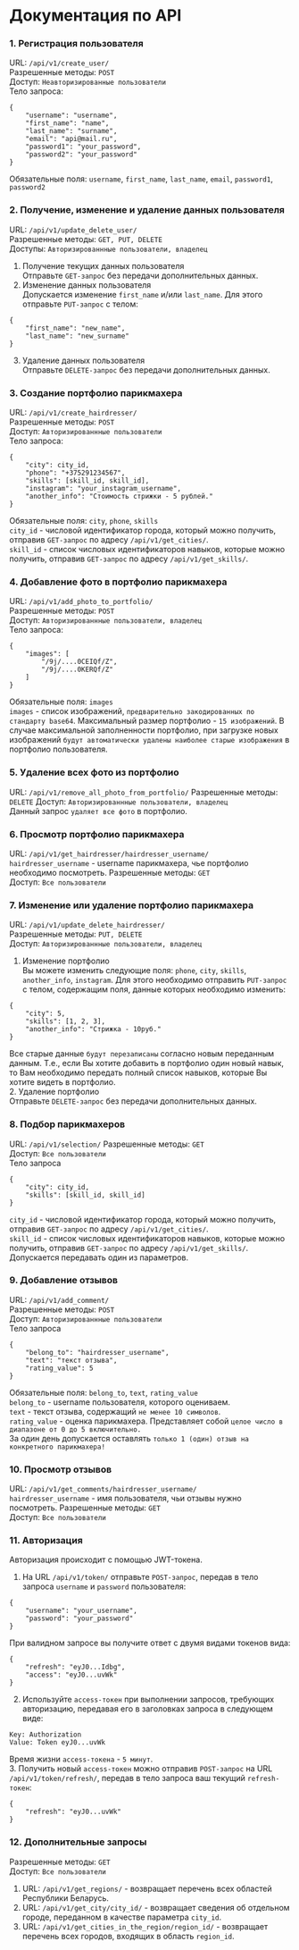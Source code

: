 # Документация по API

### 1. Регистрация пользователя
URL: ```/api/v1/create_user/```  
Разрешенные методы: ```POST```  
Доступ: ```Неавторизированные пользователи```  
Тело запроса:
```
{
    "username": "username",
    "first_name": "name",
    "last_name": "surname",
    "email": "api@mail.ru",
    "password1": "your_password",
    "password2": "your_password"
}  
```
Обязательные поля: ```username```, ```first_name```, ```last_name```, ```email```, ```password1```, ```password2```

### 2. Получение, изменение и удаление данных пользователя
URL: ```/api/v1/update_delete_user/```     
Разрешенные методы: ```GET, PUT, DELETE```  
Доступы: ```Авторизированнные пользователи, владелец``` 
1. Получение текущих данных пользователя  
Отправьте ```GET-запрос``` без передачи дополнительных данных.
2. Изменение данных пользователя  
Допускается изменение ```first_name``` и/или ```last_name```. Для этого отправьте ```PUT-запрос``` с телом:
```
{
    "first_name": "new_name",
    "last_name": "new_surname"
}
```
3. Удаление данных пользователя  
Отправьте ```DELETE-запрос``` без передачи дополнительных данных.

### 3. Создание портфолио парикмахера
URL: ```/api/v1/create_hairdresser/```  
Разрешенные методы: ```POST```  
Доступ: ```Авторизированнные пользователи```  
Тело запроса:
```
{
    "city": city_id,
    "phone": "+375291234567",
    "skills": [skill_id, skill_id],
    "instagram": "your_instagram_username",
    "another_info": "Стоимость стрижки - 5 рублей."
}
```
Обязательные поля: ```city```, ```phone```, ```skills```  
```city_id``` - числовой идентификатор города, который можно получить, отправив ```GET-запрос``` по адресу ```/api/v1/get_cities/```.  
```skill_id``` - список числовых идентификаторов навыков, которые можно получить, отправив ```GET-запрос``` по адресу ```/api/v1/get_skills/```.

### 4. Добавление фото в портфолио парикмахера
URL: ```/api/v1/add_photo_to_portfolio/```   
Разрешенные методы: ```POST```  
Доступ: ```Авторизированнные пользователи, владелец```  
Тело запроса:
```
{
    "images": [
        "/9j/....0CEIQf/Z", 
        "/9j/....0KERQf/Z"
    ]
}
```
Обязательные поля: ```images```  
```images``` - список изображений, ```предварительно закодированных по стандарту base64```. Максимальный размер портфолио - ```15 изображений```. В случае максимальной заполненности портфолио, при загрузке новых изображений ```будут автоматически удалены наиболее старые изображения``` в портфолио пользователя.
### 5. Удаление всех фото из портфолио
URL: ```/api/v1/remove_all_photo_from_portfolio/```
Разрешенные методы: ```DELETE``` 
Доступ: ```Авторизированнные пользователи, владелец```  
Данный запрос ```удаляет все фото``` в портфолио.
### 6. Просмотр портфолио парикмахера
URL: ```/api/v1/get_hairdresser/hairdresser_username/```   
```hairdresser_username``` - username парикмахера, чье портфолио необходимо посмотреть.
Разрешенные методы: ```GET```  
Доступ: ```Все пользователи```
### 7. Изменение или удаление портфолио парикмахера
URL: ```/api/v1/update_delete_hairdresser/```   
Разрешенные методы: ```PUT, DELETE```   
Доступ: ```Авторизированнные пользователи, владелец```  
1. Изменение портфолио  
Вы можете изменить следующие поля: ```phone```, ```city```, ```skills```, ```another_info```, ```instagram```. Для этого необходимо отправить ```PUT-запрос``` с телом, содержащим поля, данные которых необходимо изменить:  
```
{
    "city": 5,
    "skills": [1, 2, 3],
    "another_info": "Стрижка - 10руб."
}
```
Все старые данные ```будут перезаписаны``` согласно новым переданным данным. Т.е., если Вы хотите добавить в портфолио один новый навык, то Вам необходимо передать полный список навыков, которые Вы хотите видеть в портфолио.  
2. Удаление портфолио  
Отправьте ```DELETE-запрос``` без передачи дополнительных данных.
### 8. Подбор парикмахеров
URL: ```/api/v1/selection/```
Разрешенные методы: ```GET```  
Доступ: ```Все пользователи```  
Тело запроса
```
{
    "city": city_id,
    "skills": [skill_id, skill_id]
}
```
```city_id``` - числовой идентификатор города, который можно получить, отправив ```GET-запрос``` по адресу ```/api/v1/get_cities/```.  
```skill_id``` - список числовых идентификаторов навыков, которые можно получить, отправив ```GET-запрос``` по адресу ```/api/v1/get_skills/```.  
Допускается передавать один из параметров.
### 9. Добавление отзывов
URL: ```/api/v1/add_comment/```   
Разрешенные методы: ```POST```  
Доступ: ```Авторизированнные пользователи```  
Тело запроса
```
{
    "belong_to": "hairdresser_username",
    "text": "текст отзыва",
    "rating_value": 5
}
```
Обязательные поля: ```belong_to```, ```text```, ```rating_value```  
```belong_to``` - username пользователя, которого оцениваем.  
```text``` - текст отзыва, содержащий ```не менее 10 символов```.  
```rating_value``` - оценка парикмахера. Представляет собой ```целое число в диапазоне от 0 до 5 включительно.```  
За один день допускается оставлять ```только 1 (один) отзыв на конкретного парикмахера!```
### 10. Просмотр отзывов
URL: ```/api/v1/get_comments/hairdresser_username/```  
```hairdresser_username``` - имя пользователя, чьи отзывы нужно посмотреть.
Разрешенные методы: ```GET```  
Доступ: ```Все пользователи```
### 11. Авторизация
Авторизация происходит с помощью JWT-токена.
1. На URL ```/api/v1/token/``` отправьте ```POST-запрос```, передав в тело запроса ```username``` и ```password``` пользователя:
```
{
    "username": "your_username",
    "password": "your_password"
}
```
При валидном запросе вы получите ответ с двумя видами токенов вида:
```
{
    "refresh": "eyJ0...Idbg",
    "access": "eyJ0...uvWk"
}
```
2. Используйте ```access-токен``` при выполнении запросов, требующих авторизацию, передавая его в заголовках запроса в следующем виде:
```
Key: Authorization
Value: Token eyJ0...uvWk
```
Время жизни ```access-токена``` - ```5 минут```.  
3. Получить новый ```access-токен``` можно отправив ```POST-запрос``` на URL ```/api/v1/token/refresh/```, передав в тело запроса ваш текущий ```refresh-токен```:
```
{
    "refresh": "eyJ0...uvWk"
}
```
### 12. Дополнительные запросы
Разрешенные методы: ```GET```  
Доступ: ```Все пользователи```  
1. URL: ```/api/v1/get_regions/``` - возвращает перечень всех областей Республики Беларусь.  
2. URL: ```/api/v1/get_city/city_id/``` - возвращает сведения об отдельном городе, переданном в качестве параметра ```city_id```.
3. URL: ```/api/v1/get_cities_in_the_region/region_id/``` - возвращает перечень всех городов, входящих в область ```region_id```.